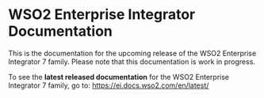 # WSO2 Enterprise Integrator Documentation

This is the documentation for the upcoming release of the WSO2 Enterprise Integrator 7 family. Please note that this documentation is work in progress.

To see the **latest released documentation** for the WSO2 Enterprise Integrator 7 family, go to: https://ei.docs.wso2.com/en/latest/
